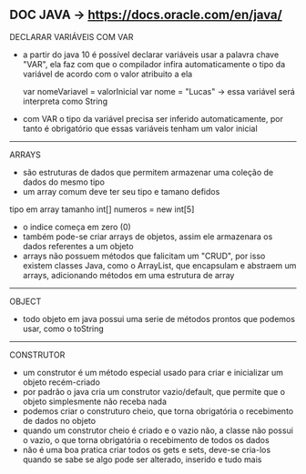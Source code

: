 DOC JAVA -> https://docs.oracle.com/en/java/
------------------------------------------------------------------------------------------------------------------------
DECLARAR VARIÁVEIS COM VAR
 
 - a partir do java 10 é possível declarar variáveis usar a palavra chave "VAR", ela faz com que o compilador infira
    automaticamente o tipo da variável de acordo com o valor atribuito a ela

    var nomeVariavel = valorInicial
    var nome = "Lucas" -> essa variável será interpreta como String

 - com VAR o tipo da variável precisa ser inferido automaticamente, por tanto é obrigatório que essas variáveis tenham
    um valor inicial
------------------------------------------------------------------------------------------------------------------------
 ARRAYS
 
 - são estruturas de dados que permitem armazenar uma coleção de dados do mesmo tipo
 - um array comum deve ter seu tipo e tamano defidos

  tipo em array          tamanho
    int[] numeros = new int[5]

 - o indice começa em zero (0)
 - também pode-se criar arrays de objetos, assim ele armazenara os dados referentes a um objeto
 - arrays não possuem métodos que falicitam um "CRUD", por isso existem classes Java, como o ArrayList, que encapsulam
    e abstraem um arrays, adicionando métodos em uma estrutura de array
------------------------------------------------------------------------------------------------------------------------
OBJECT

- todo objeto em java possui uma serie de métodos prontos que podemos usar, como o toString
------------------------------------------------------------------------------------------------------------------------
CONSTRUTOR

- um construtor é um método especial usado para criar e inicializar um objeto recém-criado
- por padrão o java cria um construtor vazio/default, que permite que o objeto simplesmente não receba nada
- podemos criar o construturo cheio, que torna obrigatória o recebimento de dados no objeto
- quando um construtor cheio é criado e o vazio não, a classe não possui o vazio, o que torna obrigatória o recebimento de todos os dados
- não é uma boa pratica criar todos os gets e sets, deve-se cria-los quando se sabe se algo pode ser alterado, inserido e tudo mais
